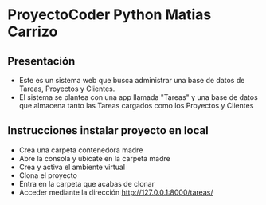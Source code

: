 # ProyectoCoder Python Matias Carrizo

## Presentación
+ Este es un sistema web que busca administrar una base de datos
de Tareas, Proyectos y Clientes.
+ El sistema se plantea con una app llamada "Tareas" y una base
de datos que almacena tanto las Tareas cargados como los Proyectos y Clientes

## Instrucciones instalar proyecto en local
+ Crea una carpeta contenedora madre
+ Abre la consola y ubicate en la carpeta madre
+ Crea y activa el ambiente virtual
+ Clona el proyecto
+ Entra en la carpeta que acabas de clonar
+ Acceder mediante la dirección http://127.0.0.1:8000/tareas/

